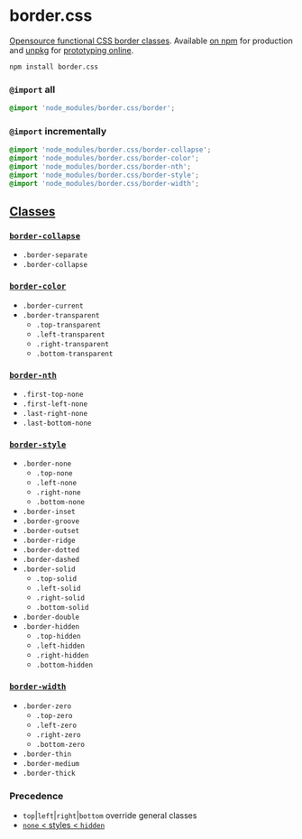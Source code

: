 # border.css
[Opensource functional CSS border classes](#classes). Available [on npm](https://www.npmjs.com/package/border.css) for production and [unpkg](https://unpkg.com/border.css/) for [prototyping online](https://codepen.io/ryanve/pen/RZQqNX).

```
npm install border.css
```

### `@import` all

```css
@import 'node_modules/border.css/border';
```

### `@import` incrementally

```css
@import 'node_modules/border.css/border-collapse';
@import 'node_modules/border.css/border-color';
@import 'node_modules/border.css/border-nth';
@import 'node_modules/border.css/border-style';
@import 'node_modules/border.css/border-width';
```

## [Classes](border.css)

### [`border-collapse`](border-collapse.css)
- `.border-separate`
- `.border-collapse`

### [`border-color`](border-color.css)
- `.border-current`
- `.border-transparent`
  - `.top-transparent`
  - `.left-transparent`
  - `.right-transparent`
  - `.bottom-transparent`

### [`border-nth`](border-nth.css)
- `.first-top-none`
- `.first-left-none`
- `.last-right-none`
- `.last-bottom-none`

### [`border-style`](border-style.css)
- `.border-none`
  - `.top-none`
  - `.left-none`
  - `.right-none`
  - `.bottom-none`
- `.border-inset`
- `.border-groove`
- `.border-outset`
- `.border-ridge`
- `.border-dotted`
- `.border-dashed`
- `.border-solid`
  - `.top-solid`
  - `.left-solid`
  - `.right-solid`
  - `.bottom-solid`
- `.border-double`
- `.border-hidden`
  - `.top-hidden`
  - `.left-hidden`
  - `.right-hidden`
  - `.bottom-hidden`

### [`border-width`](border-width.css)
- `.border-zero`
  - `.top-zero`
  - `.left-zero`
  - `.right-zero`
  - `.bottom-zero`
- `.border-thin`
- `.border-medium`
- `.border-thick`

### Precedence

- `top`|`left`|`right`|`bottom` override general classes
- [`none` < styles < `hidden`](https://github.com/ryanve/border.css/pull/10)
